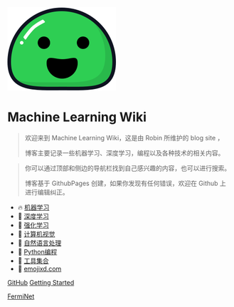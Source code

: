 ![logo](_media/icon.svg)

# Machine Learning Wiki

> 欢迎来到 Machine Learning Wiki，这是由 Robin 所维护的 blog site ，
>
> 博客主要记录一些机器学习、深度学习，编程以及各种技术的相关内容。

> 你可以通过顶部和侧边的导航栏找到自己感兴趣的内容，也可以进行搜索。
>
> 博客基于 GithubPages 创建，如果你发现有任何错误，欢迎在 Github 上进行编辑纠正。



- 🔥 [机器学习](machine-learning/)
- 🚀 [深度学习](deeplearning/)
- 👑 [强化学习](deep-rl/)
- 🦖 [计算机视觉](deeplearning/)
- 💎 [自然语言处理](deeplearning/)
- 🐍 [Python编程](python-handbook/)
- 🧰 [工具集合](tools/)
- 🤗 [emojixd.com](https://emojixd.com/)

[GitHub](https://github.com/jianzhnie/machine-learning-wiki)
[Getting Started](deep-rl/)

[FermiNet](./FermiNet)
